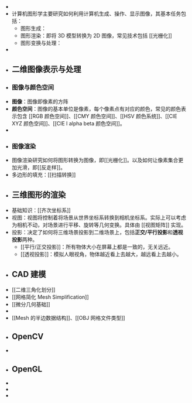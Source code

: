 -
- 计算机图形学主要研究如何利用计算机生成、操作、显示图像，其基本任务包括：
	- 图形生成：
	- 图形渲染：即将 3D 模型转换为 2D 图像，常见技术包括 [[光栅化]]
	- 图形变换与处理：
-
- ## 二维图像表示与处理
- ### 图像与颜色空间
- **图像**：图像即像素的方阵
- **颜色空间**：图像的基本单位是像素，每个像素点有对应的颜色，常见的颜色表示包含 [[RGB 颜色空间]]、[[CMY 颜色空间]]、[[HSV 颜色系统]]、[[CIE XYZ 颜色空间]]、[[CIE l alpha beta 颜色空间]]。
-
- ### 图像渲染
- 图像渲染研究如何将图形转换为图像，即[[光栅化]]。以及如何让像素集合更加光滑，即[[反走样]]。
- 多边形的填充：[[扫描转换]]
- ## 三维图形的渲染
- 基础知识：[[齐次坐标系]]
- 视图：视图将控制着将场景从世界坐标系转换到相机坐标系。实际上可以考虑为相机不动，对场景进行平移、旋转等几何变换。具体由 [[视图矩阵]] 实现。
- 投影：决定了如何将三维场景投影到二维场景上，包括**正交/平行投影**和**透视投影**两种。
	- [[平行/正交投影]]：所有物体大小在屏幕上都是一致的，无关远近。
	- [[透视投影]]：模拟人眼视角，物体越近看上去越大，越远看上去越小。
- ## CAD 建模
- [[二维三角化划分]]
- [[网格简化 Mesh Simplification]]
- [[微分几何基础]]
-
- [[Mesh 的半边数据结构]]、[[OBJ 网格文件类型]]
- ## OpenCV
-
- ## OpenGL
-
-
-